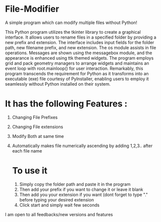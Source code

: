 # File-Modifier
A simple program which can modify multiple files without Python!

This Python program utilizes the tkinter library to create a graphical interface. It allows users to rename files in a specified folder by providing a new prefix and extension. The interface includes input fields for the folder path, new filename prefix, and new extension. The os module assists in file operations. Messages are shown using the messagebox module, and the appearance is enhanced using ttk themed widgets. The program employs grid and pack geometry managers to arrange widgets and maintains an event loop with root.mainloop() for user interaction. Remarkably, this program transcends the requirement for Python as it transforms into an executable (exe) file courtesy of PyInstaller, enabling users to employ it seamlessly without Python installed on their system.

# It has the following Features : 
1. Changing File Prefixes
2. Changing File extensions
3. Modify Both at same time
4. Automatically makes file numerically ascending by adding 1,2,3.. after each file name


   # To use it
   1. Simply copy the folder path and paste it in the program
   2. Then add your prefix if you want to change it or leave it blank
   3. Then add you your extension if you want (dont forget to type "." before typing your desired extension
   4. Click start and simply wait few seconds


I am open to all feedbacks/new versions and features 

 
  
